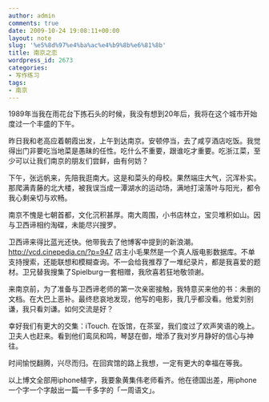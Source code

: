 ```yaml
---
author: admin
comments: true
date: 2009-10-24 19:08:11+00:00
layout: note
slug: '%e5%8d%97%e4%ba%ac%e4%b9%8b%e6%81%8b'
title: 南京之恋
wordpress_id: 2673
categories:
- 写作练习
tags:
- 南京
---
```


1989年当我在雨花台下拣石头的时候，我没有想到20年后，我将在这个城市开始度过一个丰盛的下午。

昨日我和老高应着朝霞出发，上午到达南京。安顿停当，去了咸亨酒店吃饭。我觉得出门非要吃当地菜是愚昧的任性。吃什么不重要，跟谁吃才重要。吃浙江菜，至少可以让我们南京的朋友们尝鲜，由有何妨？

下午，张远帆来，先陪我逛南大。这是和菜头的母校。果然端庄大气，沉浑朴实。那爬满青藤的北大楼，被我误当成一潭湖水的运动场，满地打滚落叶与阳光，都令我心剩亲切与欢畅。

南京不愧是七朝首都，文化沉积甚厚。南大周围，小书店林立，宝贝堆积如山。因与卫西谛相约淘碟，未能尽兴搜罗。

卫西谛来得比蓝光还快。他带我去了他博客中提到的新浪潮。http://vcd.cinepedia.cn/?p=947 店主小毛果然是一个真人版电影数据库。不单支持搜索，还能联想和模糊查询。不一会给我推荐了一堆纪录片，都是我喜爱的题材。卫兄替我搜集了Spielburg一套相赠，我欣喜若狂地敬领谢。

来南京前，为了准备与卫西谛老师的第一次亲密接触，我特意买来他的书：未删的文档。在大巴上恶补。最终悲哀地发现，他写的电影，我几乎都没看。他爱刘别谦，我只看刘谦。如何交流是好？

幸好我们有更大的交集：iTouch. 在饭馆，在茶室，我们度过了欢声笑语的晚上。卫夫人也赶来。看到他们鸾凤和鸣，琴瑟在御，增添了我对岁月静好的信心与神往。

时间愉悦翻腾，兴尽而归。在回宾馆的路上我想，一定有更大的幸福在等我。

以上博文全部用iphone植字，我要象黄集伟老师看齐。他在德国出差，用iphone 一个字一个字敲出一篇一千多字的「一周语文」。
